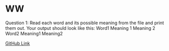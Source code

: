 # WW

Question 1: Read each word and its possible meaning from the file and print them out. Your output should look like this:
Word1
Meaning 1
Meaning 2
Word2
Meaning1
Meaning2

[GitHub Link](https://github.com/jyostna9999/WW/blob/master/src/main/java/com/ww/assessment/jyostna/com/questions/FileExists.java)
